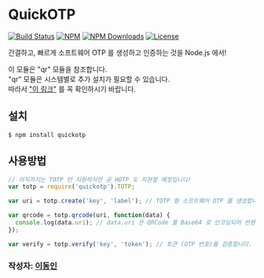 # QuickOTP

[![Build Status](https://travis-ci.org/donginl/quickotp.svg?branch=master)](https://travis-ci.org/donginl/quickotp)
[![NPM](https://img.shields.io/npm/v/quickotp.svg)](https://npmjs.org/package/quickotp)
[![NPM Downloads](https://img.shields.io/npm/dm/quickotp.svg)](https://npmjs.org/package/quickotp)
[![License](https://img.shields.io/badge/license-MIT-yellow.svg)]()

간결하고, 빠르게 소프트웨어 OTP 를 생성하고 인증하는 것을 Node.js 에서!

이 모듈은 "qr" 모듈을 참조합니다.<br>
"qr" 모듈은 시스템별로 추가 설치가 필요할 수 있습니다.<br>
따라서 ["이 링크"](https://www.npmjs.com/package/qr) 를 꼭 확인하시기 바랍니다.

## 설치
```
$ npm install quickotp
```

## 사용방법

```js
// 아직까지는 TOTP 만 지원하지만 곧 HOTP 도 지원할 예정입니다!
var totp = require('quickotp').TOTP;

var uri = totp.create('key', 'label'); // TOTP 형 소프트웨어 OTP 를 생성합니다! ("otpauth" 스키마를 지닌 URL 이 반환됩니다)

var qrcode = totp.qrcode(uri, function(data) {
  console.log(data.uri); // data.uri 은 QRCode 를 Base64 로 인코딩되어 반환된 것입니다. (Content-Type: image/png)
});

var verify = totp.verify('key', 'token'); // 토큰 (OTP 번호)를 검증합니다. (만약 정상이라면 true 를 반환, 아니라면 false 를 반환합니다)
```

### 작성자: [이동인](https://github.com/donginl)

